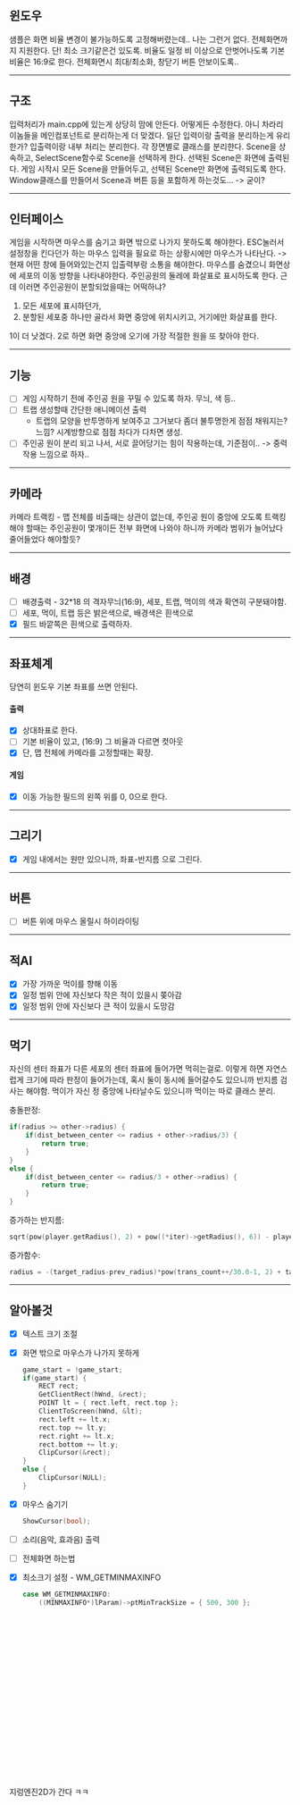 ## 윈도우
샘플은 화면 비율 변경이 불가능하도록 고정해버렸는데.. 나는 그런거 없다. 전체화면까지 지원한다. 
단! 최소 크기같은건 있도록. 비율도 일정 비 이상으로 안벗어나도록
기본비율은 16:9로 한다.
전체화면시 최대/최소화, 창닫기 버튼 안보이도록..

- - -

## 구조
입력처리가 main.cpp에 있는게 상당히 맘에 안든다. 어떻게든 수정한다.
아니 차라리 이놈들을 메인컴포넌트로 분리하는게 더 맞겠다.
일단 입력이랑 출력을 분리하는게 유리한가?
입출력이랑 내부 처리는 분리한다.
각 장면별로 클래스를 분리한다. Scene을 상속하고, SelectScene함수로 Scene을 선택하게 한다.
선택된 Scene은 화면에 출력된다.
게임 시작시 모든 Scene을 만들어두고, 선택된 Scene만 화면에 출력되도록 한다.
Window클래스를 만들어서 Scene과 버튼 등을 포함하게 하는것도... -> 굳이?

- - -

## 인터페이스
게임을 시작하면 마우스를 숨기고 화면 밖으로 나가지 못하도록 해야한다. ESC눌러서 설정창을 킨다던가 하는 마우스 입력을 필요로 하는 상황시에만 마우스가 나타난다.
 -> 현재 어떤 창에 들어와있는건지 입출력부랑 소통을 해야한다.
마우스를 숨겼으니 화면상에 세포의 이동 방향을 나타내야한다. 주인공원의 둘레에 화살표로 표시하도록 한다.
근데 이러면 주인공원이 분할되었을때는 어떡하냐?

1. 모든 세포에 표시하던가, 
2. 분할된 세포중 하나만 골라서 화면 중앙에 위치시키고, 거기에만 화살표를 한다.

1이 더 낫겠다. 2로 하면 화면 중앙에 오기에 가장 적절한 원을 또 찾아야 한다.

- - -

## 기능
 - [ ] 게임 시작하기 전에 주인공 원을 꾸밀 수 있도록 하자. 무늬, 색 등..
 - [ ] 트랩 생성할때 간단한 애니메이션 출력
   + 트랩의 모양을 반투명하게 보여주고 그거보다 좀더 불투명한게 점점 채워지는? 느낌? 시계방향으로 점점 차다가 다차면 생성.
 - [ ] 주인공 원이 분리 되고 나서, 서로 끌어당기는 힘이 작용하는데, 기준점이.. -> 중력작용 느낌으로 하자..

- - -

## 카메라
카메라 트랙킹 - 맵 전체를 비출때는 상관이 없는데,
주인공 원이 중앙에 오도록 트랙킹 해야 할때는 주인공원이 몇개이든 전부 화면에 나와야 하니까 카메라 범위가 늘어났다 줄어들었다 해야할듯?

- - -

## 배경
 - [ ] 배경출력 - 32*18 의 격자무늬(16:9), 세포, 트랩, 먹이의 색과 확연히 구분돼야함.
 - [ ] 세포, 먹이, 트랩 등은 밝은색으로, 배경색은 흰색으로
 - [x] 필드 바깥쪽은 흰색으로 출력하자.

- - -

## 좌표체계
당연히 윈도우 기본 좌표를 쓰면 안된다.
#### 출력
 - [x] 상대좌표로 한다.
 - [ ] 기본 비율이 있고, (16:9) 그 비율과 다르면 컷아웃
 - [x] 단, 맵 전체에 카메라를 고정할때는 확장.
#### 게임
 - [x] 이동 가능한 필드의 왼쪽 위를 0, 0으로 한다.

- - -

## 그리기
 - [x] 게임 내에서는 원만 있으니까, 좌표-반지름 으로 그린다.

- - -

## 버튼
 - [ ] 버튼 위에 마우스 올릴시 하이라이팅

- - -

## 적AI
 - [x] 가장 가까운 먹이를 향해 이동
 - [x] 일정 범위 안에 자신보다 작은 적이 있을시 쫒아감
 - [x] 일정 범위 안에 자신보다 큰 적이 있을시 도망감

- - -

## 먹기
자신의 센터 좌표가 다른 세포의 센터 좌표에 들어가면 먹히는걸로.
이렇게 하면 자연스럽게 크기에 따라 판정이 들어가는데, 혹시 둘이 동시에 들어갈수도 있으니까 반지름 검사는 해야함.
먹이가 자신 정 중앙에 나타날수도 있으니까 먹이는 따로 클래스 분리.

충돌판정:
```cpp
if(radius >= other->radius) {
    if(dist_between_center <= radius + other->radius/3) {
        return true;
    }
}
else {
    if(dist_between_center <= radius/3 + other->radius) {
        return true;
    }
}
```
증가하는 반지름:
```cpp
sqrt(pow(player.getRadius(), 2) + pow((*iter)->getRadius(), 6)) - player.getRadius()
```
증가함수:
```cpp
radius = -(target_radius-prev_radius)*pow(trans_count++/30.0-1, 2) + target_radius;
```

- - -

## 알아볼것
 - [x] 텍스트 크기 조절
 - [x] 화면 밖으로 마우스가 나가지 못하게
	```cpp
	game_start = !game_start;
	if(game_start) {
		RECT rect;
		GetClientRect(hWnd, &rect);
		POINT lt = { rect.left, rect.top };
		ClientToScreen(hWnd, &lt);
		rect.left += lt.x;
		rect.top += lt.y;
		rect.right += lt.x;
		rect.bottom += lt.y;
		ClipCursor(&rect);
	}
	else {
		ClipCursor(NULL);
	}
	```
 - [x] 마우스 숨기기
	```cpp
	ShowCursor(bool);
	```
 - [ ] 소리(음악, 효과음) 출력
 - [ ] 전체화면 하는법
 - [x] 최소크기 설정 - WM_GETMINMAXINFO
	```cpp
	case WM_GETMINMAXINFO:
		((MINMAXINFO*)lParam)->ptMinTrackSize = { 500, 300 };
	```







<br><br><br><br><br><br><br><br><br>
<br><br><br><br><br><br><br><br><br>
지렁엔진2D가 간다 ㅋㅋ